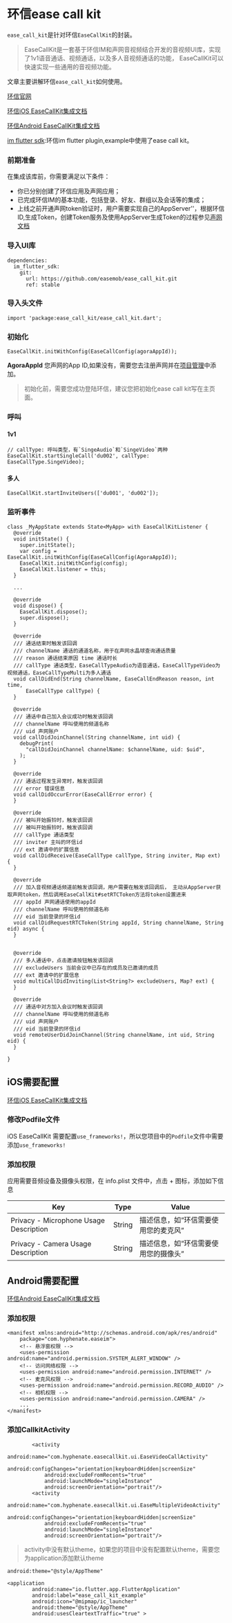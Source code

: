 # 环信ease call kit

`ease_call_kit`是针对环信`EaseCallKit`的封装。

> EaseCallKit是一套基于环信IM和声网音视频结合开发的音视频UI库，实现了1v1语音通话、视频通话，以及多人音视频通话的功能， EaseCallKit可以快速实现一些通用的音视频功能。

文章主要讲解环信`ease_call_kit`如何使用。

[环信官网](https://www.easemob.com/)

[环信iOS EaseCallKit集成文档](http://docs-im.easemob.com/im/ios/other/easecallkit)

[环信Android EaseCallKit集成文档](http://docs-im.easemob.com/im/android/other/easecallkit)

[im flutter sdk](https://github.com/easemob/im_flutter_sdk):环信im flutter plugin,example中使用了ease call kit。

### 前期准备

在集成该库前，你需要满足以下条件：

* 你已分别创建了环信应用及声网应用；
* 已完成环信IM的基本功能，包括登录、好友、群组以及会话等的集成；
* 上线之前开通声网token验证时，用户需要实现自己的AppServer''，根据环信ID,生成Token，创建Token服务及使用AppServer生成Token的过程参见[声网文档](https://docs.agora.io/cn/live-streaming/token_server)


### 导入UI库

```
dependencies:
  im_flutter_sdk:  
    git:  
      url: https://github.com/easemob/ease_call_kit.git 
      ref: stable
```


### 导入头文件

```
import 'package:ease_call_kit/ease_call_kit.dart';
```

### 初始化

```
EaseCallKit.initWithConfig(EaseCallConfig(agoraAppId));
```
__AgoraAppId__ 您声网的App ID,如果没有，需要您去注册声网并在[项目管理](https://console.agora.io/projects)中添加。
> 初始化前，需要您成功登陆环信，建议您把初始化ease call kit写在主页面。

### 呼叫

#### 1v1  

```
// callType: 呼叫类型，有`SingeAudio`和`SingeVideo`两种
EaseCallKit.startSingleCall('du002', callType: EaseCallType.SingeVideo);
```

#### 多人  

```
EaseCallKit.startInviteUsers(['du001', 'du002']);
```

### 监听事件

```
class _MyAppState extends State<MyApp> with EaseCallKitListener {
  @override
  void initState() {
    super.initState();
    var config = EaseCallKit.initWithConfig(EaseCallConfig(AgoraAppId));
    EaseCallKit.initWithConfig(config);
    EaseCallKit.listener = this;
  }
  
  ...
  
  @override
  void dispose() {
    EaseCallKit.dispose();
    super.dispose();
  }

  @override
  /// 通话结束时触发该回调 
  /// channelName 通话的通道名称，用于在声网水晶球查询通话质量 
  /// reason 通话结束原因 time 通话时长 
  /// callType 通话类型，EaseCallTypeAudio为语音通话，EaseCallTypeVideo为视频通话，EaseCallTypeMulti为多人通话
  void callDidEnd(String channelName, EaseCallEndReason reason, int time,
      EaseCallType callType) {
  }

  @override
  /// 通话中自己加入会议成功时触发该回调 
  /// channelName 呼叫使用的频道名称 
  /// uid 声网账户
  void callDidJoinChannel(String channelName, int uid) {
    debugPrint(
      "callDidJoinChannel channelName: $channelName, uid: $uid",
    );
  }
  
  @override
  /// 通话过程发生异常时，触发该回调 
  /// error 错误信息
  void callDidOccurError(EaseCallError error) {
  }

  @override
  /// 被叫开始振铃时，触发该回调
  /// 被叫开始振铃时，触发该回调 
  /// callType 通话类型 
  /// inviter 主叫的环信id 
  /// ext 邀请中的扩展信息
  void callDidReceive(EaseCallType callType, String inviter, Map ext) {
  }

  @override
  /// 加入音视频通话频道前触发该回调，用户需要在触发该回调后， 主动从AppServer获取声网token，然后调用EaseCallKit#setRTCToken方法将token设置进来 
  /// appId 声网通话使用的appId 
  /// channelName 呼叫使用的频道名称 
  /// eid 当前登录的环信id
  void callDidRequestRTCToken(String appId, String channelName, String eid) async {
  }


  @override
  /// 多人通话中，点击邀请按钮触发该回调 
  /// excludeUsers 当前会议中已存在的成员及已邀请的成员 
  /// ext 邀请中的扩展信息
  void multiCallDidInviting(List<String?> excludeUsers, Map? ext) {
  }
  
  @override
  /// 通话中对方加入会议时触发该回调 
  /// channelName 呼叫使用的频道名称 
  /// uid 声网账户 
  /// eid 当前登录的环信id
  void remoteUserDidJoinChannel(String channelName, int uid, String eid) {
  }
  
} 
```

## iOS需要配置

[环信iOS EaseCallKit集成文档](http://docs-im.easemob.com/im/ios/other/easecallkit)

### 修改Podfile文件

iOS EaseCallKit 需要配置`use_frameworks!`，所以您项目中的`Podfile`文件中需要添加`use_frameworks!`

### 添加权限

应用需要音频设备及摄像头权限，在 info.plist 文件中，点击 + 图标，添加如下信息

| Key                                    | Type   | Value                                |
| -------------------------------------- | ------ | ------------------------------------ |
| Privacy - Microphone Usage Description | String | 描述信息，如“环信需要使用您的麦克风” |
| Privacy - Camera Usage Description     | String | 描述信息，如“环信需要使用您的摄像头” |


## Android需要配置

[环信Android EaseCallKit集成文档](http://docs-im.easemob.com/im/android/other/easecallkit)


### 添加权限

```
<manifest xmlns:android="http://schemas.android.com/apk/res/android"
    package="com.hyphenate.easeim">
    <!-- 悬浮窗权限 -->
    <uses-permission android:name="android.permission.SYSTEM_ALERT_WINDOW" />
    <!-- 访问网络权限 -->
    <uses-permission android:name="android.permission.INTERNET" />
    <!-- 麦克风权限 -->
    <uses-permission android:name="android.permission.RECORD_AUDIO" />
    <!-- 相机权限 -->
    <uses-permission android:name="android.permission.CAMERA" />
    ...
</manifest>
```

### 添加CallkitActivity

```
        <activity
            android:name="com.hyphenate.easecallkit.ui.EaseVideoCallActivity"
            android:configChanges="orientation|keyboardHidden|screenSize"
            android:excludeFromRecents="true"
            android:launchMode="singleInstance"
            android:screenOrientation="portrait"/>
        <activity
            android:name="com.hyphenate.easecallkit.ui.EaseMultipleVideoActivity"
            android:configChanges="orientation|keyboardHidden|screenSize"
            android:excludeFromRecents="true"
            android:launchMode="singleInstance"
            android:screenOrientation="portrait"/>
```
> activity中没有默认theme，如果您的项目中没有配置默认theme，需要您为application添加默认theme

```android:theme="@style/AppTheme"```

```
<application
        android:name="io.flutter.app.FlutterApplication"
        android:label="ease_call_kit_example"
        android:icon="@mipmap/ic_launcher"
        android:theme="@style/AppTheme"
        android:usesCleartextTraffic="true" >
```


